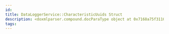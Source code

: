 ```yaml
---
id: 
title: DataLoggerService::CharacteristicUuids Struct
description: <doxmlparser.compound.docParaType object at 0x7168a75f3110>
tags:
---
```

